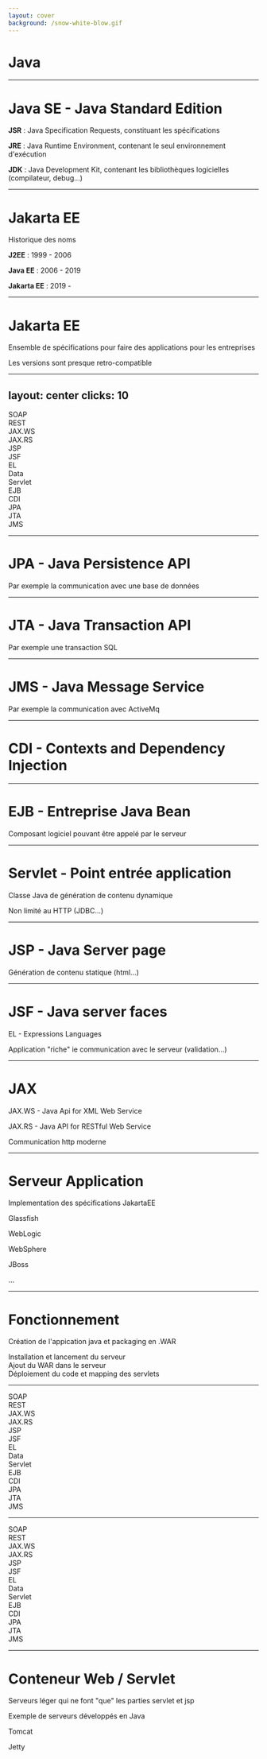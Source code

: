 ```yaml
---
layout: cover
background: /snow-white-blow.gif
---
```


# Java

---

# Java SE - Java Standard Edition

<v-click>

**JSR** : Java Specification Requests, constituant les spécifications

</v-click>

<v-click>

**JRE** : Java Runtime Environment, contenant le seul environnement d'exécution

</v-click>

<v-click>

**JDK** : Java Development Kit, contenant les bibliothèques logicielles (compilateur, debug...)

</v-click>

<!--

Java se découpe en 3 grandes parties
Ca permet de faire des applications java "brut"

-->

---

# Jakarta EE

Historique des noms

<v-click>

**J2EE** : 1999 - 2006

</v-click>

<v-click>

**Java EE** : 2006 - 2019

</v-click>

<v-click>

**Jakarta EE** : 2019 -

</v-click>

<!--
Multiple renommage du projet

Changement de nom en jakarta suite au transfert de Oracle vers Eclipse
-->

---

# Jakarta EE

Ensemble de spécifications pour faire des applications pour les entreprises

Les versions sont <v-click>presque</v-click> retro-compatible

<!--

Le passage à Jakarta EE a changé beaucoup de packages
-->

---
layout: center
clicks: 10
---

<style>
.fall {
  transform: translateY(-200px);
  opacity: 0;
  transition: all 0.8s ease-out;
}
.fall.v-enter-active {
  transform: translateY(0);
  opacity: 1;
}
</style>
<div
  class="grid grid-cols-9 gap-6 text-center text-lg font-bold max-w-3xl mx-auto"
>

  <div col-span-6 col-start-4 grid grid-cols-2 gap-6>
    <div
         v-motion
         :initial="{ x: 0, y: -1000, opacity: 1 }"
         :enter="{ x: 0, y: -1000, opacity: 1 }"
         :click-10="{ x: 0, y: 0, opacity: 1 }"
         :duration="1000"
         class="p-4 border rounded-lg shadow-lg">SOAP</div>
    <div
         v-motion
         :initial="{ x: 0, y: -1000, opacity: 1 }"
         :enter="{ x: 0, y: -1000, opacity: 1 }"
         :click-9="{ x: 0, y: 0, opacity: 1 }"
         :duration="1000"
         class="p-4 border rounded-lg shadow-lg">REST</div>
  </div>
  <div col-span-6 col-start-4 grid grid-cols-2 gap-6>
    <div
         v-motion
         :initial="{ x: 0, y: -1000, opacity: 1 }"
         :enter="{ x: 0, y: -1000, opacity: 1 }"
         :click-10="{ x: 0, y: 0, opacity: 1 }"
         :duration="1000"
         class="p-4 border rounded-lg shadow-lg">JAX.WS</div>
    <div
         v-motion
         :initial="{ x: 0, y: -1000, opacity: 1 }"
         :enter="{ x: 0, y: -1000, opacity: 1 }"
         :click-9="{ x: 0, y: 0, opacity: 1 }"
         :duration="1000"
         class="p-4 border rounded-lg shadow-lg">JAX.RS</div>
  </div>
  <div col-span-1
       v-motion
       :initial="{ x: 0, y: -1000, opacity: 1 }"
       :enter="{ x: 0, y: -1000, opacity: 1 }"
       :click-6="{ x: 0, y: 0, opacity: 1 }"
       :duration="1000"
       class="p-4 border rounded-lg shadow-lg">JSP</div>
  <div col-span-1
       v-motion
       :initial="{ x: 0, y: -1000, opacity: 1 }"
       :enter="{ x: 0, y: -1000, opacity: 1 }"
       :click-7="{ x: 0, y: 0, opacity: 1 }"
       :duration="1000"
       class="p-4 border rounded-lg shadow-lg">JSF</div>
  <div col-span-1
       v-motion
       :initial="{ x: 0, y: -1000, opacity: 1 }"
       :enter="{ x: 0, y: -1000, opacity: 1 }"
       :click-10="{ x: 0, y: 0, opacity: 1 }"
       :duration="1000"
       class="p-4 border rounded-lg shadow-lg">EL</div>
  <div col-span-6
       v-motion
       :initial="{ x: 0, y: -1000, opacity: 1 }"
       :enter="{ x: 0, y: -1000, opacity: 1 }"
       :click-8="{ x: 0, y: 0, opacity: 1 }"
       :duration="1000"
       class="p-4 border rounded-lg shadow-lg">Data</div>
  <div col-span-9
       v-motion
       :initial="{ x: 0, y: -1000, opacity: 1 }"
       :enter="{ x: 0, y: -1000, opacity: 1 }"
       :click-5="{ x: 0, y: 0, opacity: 1 }"
       :duration="1000"
       class="p-4 border rounded-lg shadow-lg">Servlet</div>
  <div col-span-2
       v-motion
       :initial="{ x: 0, y: -1000, opacity: 1 }"
       :enter="{ x: 0, y: -1000, opacity: 1 }"
       :click-10="{ x: 0, y: 0, opacity: 1 }"
       :duration="1000"
       class="p-4 border rounded-lg shadow-lg">EJB</div>
  <div col-span-7
       v-motion
       :initial="{ x: 0, y: -1000, opacity: 1 }"
       :enter="{ x: 0, y: -1000, opacity: 1 }"
       :click-4="{ x: 0, y: 0, opacity: 1 }"
       :duration="1000"
       class="p-4 border rounded-lg shadow-lg">CDI</div>
  <div col-span-3
       v-motion
       :initial="{ x: 0, y: -1000, opacity: 1 }"
       :enter="{ x: 0, y: -1000, opacity: 1 }"
       :click-1="{ x: 0, y: 0, opacity: 1 }"
       :duration="1000"
       class="p-4 border rounded-lg shadow-lg">JPA</div>
  <div col-span-3
       v-motion
       :initial="{ x: 0, y: -1000, opacity: 1 }"
       :enter="{ x: 0, y: -1000, opacity: 1 }"
       :click-3="{ x: 0, y: 0, opacity: 1 }"
       :duration="1000"
       class="p-4 border rounded-lg shadow-lg">JTA</div>
  <div col-span-3
       v-motion
       :initial="{ x: 0, y: -1000, opacity: 1 }"
       :enter="{ x: 0, y: -1000, opacity: 1 }"
       :click-2="{ x: 0, y: 0, opacity: 1 }"
       :duration="1000"
       class="p-4 border rounded-lg shadow-lg">JMS</div>
</div>

<!--
JPA - Java Persistence API

Par exemple la communication avec une base de données

JTA - Java Transaction API

Par exemple une transaction SQL

JMS - Java Message Service

Par exemple la communication avec ActiveMq

EJB - Entreprise Java Bean

Composant logiciel pouvant être appelé par le serveur

CDI - Contexts and Dependency Injection

Servlet - Point entrée application

Classe Java de génération de contenu dynamique

Non limité au HTTP (JDBC...)

JSP - Java Server page

Génération de contenu statique (html...)

JSF - Java server face

EL - Expressions Languages

Application "riche" ie communication avec le serveur (validation...)

EL - Expressions Languages

JAX.WS - Java Api for XML Web Service

JAX.RS - Java API for RESTful Web Service
-->

---

# JPA - Java Persistence API

Par exemple la communication avec une base de données

---

# JTA - Java Transaction API

Par exemple une transaction SQL

---

# JMS - Java Message Service

Par exemple la communication avec ActiveMq

---

# CDI - Contexts and Dependency Injection

---

# EJB - Entreprise Java Bean

Composant logiciel pouvant être appelé par le serveur

---

# Servlet - Point entrée application

Classe Java de génération de contenu dynamique

Non limité au HTTP (JDBC...)

---

# JSP - Java Server page

Génération de contenu statique (html...)

---

# JSF - Java server faces

EL - Expressions Languages

Application "riche" ie communication avec le serveur (validation...)

<!--
AJAX
-->

---

# JAX

JAX.WS - Java Api for XML Web Service

JAX.RS - Java API for RESTful Web Service

Communication http moderne

---

# Serveur Application

Implementation des spécifications JakartaEE

<div v-click>
Glassfish

WebLogic

WebSphere

JBoss

...
</div>

<!--
Glassfish = Implementation de référence par JakartaEE

Serveurs complets qui couvrent tout (Servlet, EJB, JPA..)
-->

---

# Fonctionnement

Création de l'appication java et packaging en .WAR

<div v-click>
Installation et lancement du serveur
</div>

<div v-click>
Ajout du WAR dans le serveur
</div>

<div v-click>
Déploiement du code et mapping des servlets
</div>

---

<div
  class="grid grid-cols-9 gap-6 text-center text-lg font-bold max-w-3xl mx-auto"
>

  <div col-span-6 col-start-4 grid grid-cols-2 gap-6>
    <div
         class="p-4 border rounded-lg shadow-lg">SOAP</div>
    <div
         class="p-4 border rounded-lg shadow-lg">REST</div>
  </div>
  <div col-span-6 col-start-4 grid grid-cols-2 gap-6>
    <div
         class="p-4 border rounded-lg shadow-lg">JAX.WS</div>
    <div
         class="p-4 border rounded-lg shadow-lg">JAX.RS</div>
  </div>
  <div col-span-1
       class="p-4 border rounded-lg shadow-lg">JSP</div>
  <div col-span-1
       class="p-4 border rounded-lg shadow-lg">JSF</div>
  <div col-span-1
       class="p-4 border rounded-lg shadow-lg">EL</div>
  <div col-span-6
       class="p-4 border rounded-lg shadow-lg">Data</div>
  <div col-span-9
       class="p-4 border rounded-lg shadow-lg">Servlet</div>
  <div col-span-2
       class="p-4 border rounded-lg shadow-lg">EJB</div>
  <div col-span-7
       class="p-4 border rounded-lg shadow-lg">CDI</div>
  <div col-span-3
       class="p-4 border rounded-lg shadow-lg">JPA</div>
  <div col-span-3
       class="p-4 border rounded-lg shadow-lg">JTA</div>
  <div col-span-3
       class="p-4 border rounded-lg shadow-lg">JMS</div>
</div>

---

<div
  class="grid grid-cols-9 gap-6 text-center text-lg font-bold max-w-3xl mx-auto"
>

  <div col-span-6 col-start-4 grid grid-cols-2 gap-6>
    <div
         class="p-4 border rounded-lg shadow-lg">SOAP</div>
    <div
         class="p-4 border rounded-lg shadow-lg">REST</div>
  </div>
  <div col-span-6 col-start-4 grid grid-cols-2 gap-6>
    <div
         class="p-4 border rounded-lg shadow-lg">JAX.WS</div>
    <div
         class="p-4 border rounded-lg shadow-lg">JAX.RS</div>
  </div>
  <div col-span-1
       class="p-4 border rounded-lg shadow-lg">JSP</div>
  <div col-span-1 opacity-25
       class="p-4 border rounded-lg shadow-lg">JSF</div>
  <div col-span-1 opacity-25
       class="p-4 border rounded-lg shadow-lg">EL</div>
  <div col-span-6
       class="p-4 border rounded-lg shadow-lg">Data</div>
  <div col-span-9
       class="p-4 border rounded-lg shadow-lg">Servlet</div>
  <div col-span-2 opacity-25
       class="p-4 border rounded-lg shadow-lg">EJB</div>
  <div col-span-7 opacity-25
       class="p-4 border rounded-lg shadow-lg">CDI</div>
  <div col-span-3 opacity-25
       class="p-4 border rounded-lg shadow-lg">JPA</div>
  <div col-span-3 opacity-25
       class="p-4 border rounded-lg shadow-lg">JTA</div>
  <div col-span-3 opacity-25
       class="p-4 border rounded-lg shadow-lg">JMS</div>
</div>

<!--
Faut-il tout même pour un micro serivce?
-->

---

# Conteneur Web / Servlet

Serveurs léger qui ne font "que" les parties servlet et jsp

Exemple de serveurs développés en Java

Tomcat

Jetty

<!--
Des serveurs écrits en Java
-->
